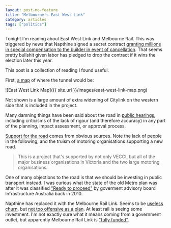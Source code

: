 ```yaml
---
layout: post-no-feature
title: "Melbourne's East West Link"
category: articles
tags: ["politics"]
---
```


Tonight I'm reading about East West Link and Melbourne Rail. This was triggered by news that Napthine signed a secret contract [granting millions in special compensation to the builder in event of cancellation](http://www.theage.com.au/victoria/napthine-grants-millions-in-special-compensation-for-east-west-link-after-builder-threatens-to-walk-20140929-10nqg6.html). That seems pretty bullshit given labor has pledged to drop the contract if it wins the election later this year.

This post is a collection of reading I found useful.

First, [a map](http://www.linkingmelbourne.vic.gov.au/maps/east-west-link) of where the tunnel would be:

![East West Link Map]({{ site.url }}/images/east-west-link-map.png)

Not shown is a large amount of extra widening of Citylink on the western side that is included in the project.

Many damning things have been said about the road in [public hearings][public-hearing], including criticisms of the lack of rigour (and therefore accuracy) in any part of the planning, impact assessment, or approval process.

[public-hearing]: http://eastwestlinkblog.com/2014/04/14/whats-been-said-about-the-east-west-link/

[Support for the road][support] comes from obvious sources. Note the lack of people in the following, and the truism of motoring organisations supporting a new road.

[support]: http://www.theage.com.au/victoria/east-west-link-debate-the-argument-for-and-against-20140912-10fnxd.html

> This is a project that's supported by not only VECCI, but all of the major business organisations in Victoria and the two large motoring organisations.

One of many objections to the road is that we should be investing in public transport instead. I was curious what the state of the old Metro plan was after it was classified ["Ready to proceed"](https://en.wikipedia.org/wiki/Metro_Rail_Capacity_Project) by goverment advisory board Infrastructure Australia back in 2010.

Napthine has replaced it with the Melbourne Rail Link. Seems to be [useless churn][bowen], but [not too offensive as a plan][crikey]. At least rail is seeing some investment. I'm not exactly sure what it means coming from a government outlet, but apparently Melbourne Rail Link is ["fully funded"](http://www.transport.vic.gov.au/projects/melbourne-rail-link/melbourne-rail-link-frequently-asked-questions).

[crikey]: http://blogs.crikey.com.au/theurbanist/2014/05/07/will-napthines-new-route-ruin-melbournes-metro/
[bowen]: http://www.danielbowen.com/2014/05/09/rail-tunnels-compared/


